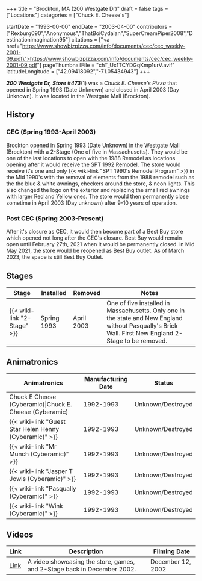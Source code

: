 +++
title = "Brockton, MA (200 Westgate Dr)"
draft = false
tags = ["Locations"]
categories = ["Chuck E. Cheese's"]


startDate = "1993-00-00"
endDate = "2003-04-00"
contributors = ["Rexburg090","Anonymous","ThatBoiCydalan","SuperCreamPiper2008","Destinationimagination95"]
citations = ["<a href=\"https://www.showbizpizza.com/info/documents/cec/cec_weekly-2001-09.pdf\">https://www.showbizpizza.com/info/documents/cec/cec_weekly-2001-09.pdf</a>"]
pageThumbnailFile = "chT_Ux1TCYDGqKmp1urV.avif"
latitudeLongitude = ["42.09418092","-71.05434943"]
+++

***200 Westgate Dr, Store #473***(1) was a *Chuck E. Cheese's Pizza* that opened in Spring 1993 (Date Unknown) and closed in April 2003 (Day Unknown). It was located in the Westgate Mall (Brockton).

## History

### CEC (Spring 1993-April 2003)

Brockton opened in Spring 1993 (Date Unknown) in the Westgate Mall (Brockton) with a 2-Stage (One of five in Massachusetts). They would be one of the last locations to open with the 1988 Remodel as locations opening after it would receive the SPT 1992 Remodel. The store would receive it's one and only {{< wiki-link "SPT 1990's Remodel Program" >}} in the Mid 1990's with the removal of elements from the 1988 remodel such as the the blue &amp; white awnings, checkers around the store, &amp; neon lights. This also changed the logo on the exterior and replacing the small red awnings with larger Red and Yellow ones. The store would then permanently close sometime in April 2003 (Day unknown) after 9-10 years of operation.

### Post CEC (Spring 2003-Present)

After it's closure as CEC, it would then become part of a Best Buy store which opened not long after the CEC's closure. Best Buy would remain open until February 27th, 2021 when it would be permanently closed. in Mid May 2021, the store would be reopened as Best Buy outlet. As of March 2023, the space is still Best Buy Outlet.

## Stages

| Stage                             | Installed   | Removed    | Notes                                                                                                                                                  |
|-----------------------------------|-------------|------------|--------------------------------------------------------------------------------------------------------------------------------------------------------|
| {{< wiki-link "2-Stage" >}} | Spring 1993 | April 2003 | One of five installed in Massachusetts. Only one in the state and New England without Pasqually's Brick Wall. First New England 2-Stage to be removed. |

## Animatronics

| Animatronics                                                 | Manufacturing Date | Status            |
|--------------------------------------------------------------|--------------------|-------------------|
| Chuck E Cheese (Cyberamic)\|Chuck E. Cheese (Cyberamic)      | 1992-1993          | Unknown/Destroyed |
| {{< wiki-link "Guest Star Helen Henny (Cyberamic)" >}} | 1992-1993          | Unknown/Destroyed |
| {{< wiki-link "Mr Munch (Cyberamic)" >}}               | 1992-1993          | Unknown/Destroyed |
| {{< wiki-link "Jasper T Jowls (Cyberamic)" >}}         | 1992-1993          | Unknown/Destroyed |
| {{< wiki-link "Pasqually (Cyberamic)" >}}              | 1992-1993          | Unknown/Destroyed |
| {{< wiki-link "Wink (Cyberamic)" >}}                   | 1992-1993          | Unknown/Destroyed |

## Videos

| Link                                 | Description                                                             | Filming Date      |
|--------------------------------------|-------------------------------------------------------------------------|-------------------|
| [Link](https://youtu.be/_ZcAWTwkCNk) | A video showcasing the store, games, and 2-Stage back in December 2002. | December 12, 2002 |